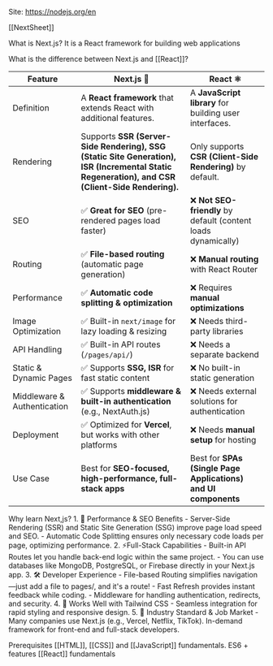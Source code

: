 
Site: https://nodejs.org/en

[[NextSheet]]

What is Next.js?
	It is a React framework for building web applications

What is the difference between Next.js and [[React]]?

| Feature                     | Next.js 🚀                                                                                                                                      | React ⚛️                                                       |
| --------------------------- | ----------------------------------------------------------------------------------------------------------------------------------------------- | -------------------------------------------------------------- |
| Definition                  | A **React framework** that extends React with additional features.                                                                              | A **JavaScript library** for building user interfaces.         |
| Rendering                   | Supports **SSR (Server-Side Rendering), SSG (Static Site Generation), ISR (Incremental Static Regeneration), and CSR (Client-Side Rendering).** | Only supports **CSR (Client-Side Rendering)** by default.      |
| SEO                         | ✅ **Great for SEO** (pre-rendered pages load faster)                                                                                            | ❌ **Not SEO-friendly** by default (content loads dynamically)  |
| Routing                     | ✅ **File-based routing** (automatic page generation)                                                                                            | ❌ **Manual routing** with React Router                         |
| Performance                 | ✅ **Automatic code splitting & optimization**                                                                                                   | ❌ Requires **manual optimizations**                            |
| Image Optimization          | ✅ Built-in `next/image` for lazy loading & resizing                                                                                             | ❌ Needs third-party libraries                                  |
| API Handling                | ✅ Built-in API routes (`/pages/api/`)                                                                                                           | ❌ Needs a separate backend                                     |
| Static & Dynamic Pages      | ✅ Supports **SSG, ISR** for fast static content                                                                                                 | ❌ No built-in static generation                                |
| Middleware & Authentication | ✅ Supports **middleware & built-in authentication** (e.g., NextAuth.js)                                                                         | ❌ Needs external solutions for authentication                  |
| Deployment                  | ✅ Optimized for **Vercel**, but works with other platforms                                                                                      | ❌ Needs **manual setup** for hosting                           |
| Use Case                    | Best for **SEO-focused, high-performance, full-stack apps**                                                                                     | Best for **SPAs (Single Page Applications) and UI components** |
Why learn Next,js?
	1. 🚀 Performance & SEO Benefits 
		- Server-Side Rendering (SSR) and Static Site Generation (SSG) improve page load speed and SEO. 
		- Automatic Code Splitting ensures only necessary code loads per page, optimizing performance.
	2. ⚡Full-Stack Capabilities 
		- Built-in API Routes let you handle back-end logic within the same project. 
		- You can use databases like MongoDB, PostgreSQL, or Firebase directly in your Next.js app.
	3. 🛠 Developer Experience 
		- File-based Routing simplifies navigation—just add a file to pages/, and it's a route!
		- Fast Refresh provides instant feedback while coding. 
		- Middleware for handling authentication, redirects, and security. 
	4. 🎨 Works Well with Tailwind CSS 
		- Seamless integration for rapid styling and responsive design. 
	5. 💼 Industry Standard & Job Market 
		- Many companies use Next.js (e.g., Vercel, Netflix, TikTok). In-demand framework for front-end and full-stack developers.

Prerequisites 
	[[HTML]], [[CSS]] and [[JavaScript]] fundamentals.
	ES6 + features
	[[React]] fundamentals